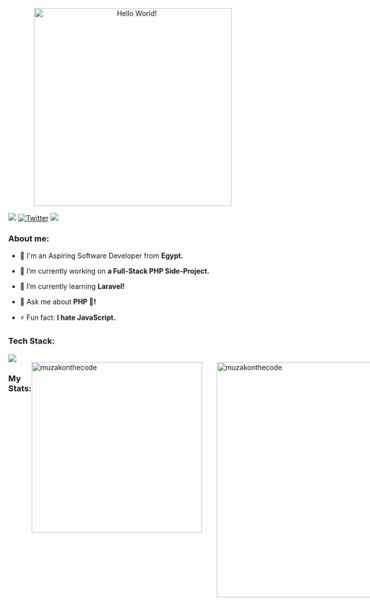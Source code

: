 <div style="text-align: center;"> 
  <img width="400" src="https://readme-typing-svg.herokuapp.com?font=JetBrains+Mono&weight=600&size=30&duration=2500&width=535&lines=Hi,+I'm+Muhammad;Here's+What+I+do;Web+Development;App+Development;HACKING+as+a+hobby"  alt="Hello World!"/>
</div>

![](https://komarev.com/ghpvc/?username=muzakonthecode&color=blueviolet)
[![Twitter](https://img.shields.io/twitter/url/https/twitter.com/muzakonthecode.svg?style=social&label=Follow%20%40muzakonthecode)](https://twitter.com/muzakonthecode)
![](https://www.codewars.com/users/muzakonthecode/badges/micro)

<h3 align="left">About me:</h3>

- 👨 I'm an Aspiring Software Developer from **Egypt.**

- 🔭 I’m currently working on **a Full-Stack PHP Side-Project.**

- 🌱 I’m currently learning **Laravel!**

- 💬 Ask me about **PHP 🐘!**

- ⚡ Fun fact: **I hate JavaScript.**

<div>
  <h3 align="left">Tech Stack:</h3>
  <div align="left">
    <img src="https://skillicons.dev/icons?i=html,css,tailwind,js,vue,react,php,laravel,mysql,python,c,cpp,git,linux" />
  </div>
</div>

<div style="display: flex;" align="left">
  <h3 align="left">My Stats:</h3>
  <img width="345" style="margin-right: 30px;" src="https://github-readme-stats.vercel.app/api/top-langs?username=muzakonthecode&theme=gotham&show_icons=true&locale=en&layout=compact&hide_border=true" alt="muzakonthecode" />
  <img width="476" src="https://github-readme-stats.vercel.app/api?username=muzakonthecode&theme=gotham&show_icons=true&locale=en&hide_border=true" alt="muzakonthecode" />
  <img align="center" src="https://github-readme-streak-stats.herokuapp.com/?user=muzakonthecode&theme=gotham&hide_border=true" alt="muzakonthecode" />
</div>
